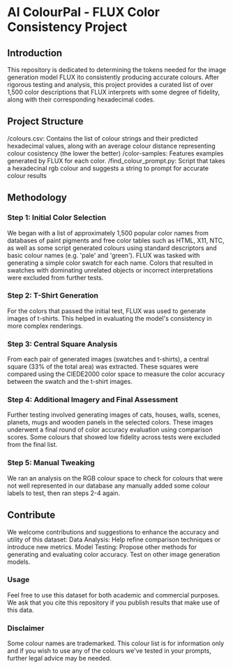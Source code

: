 # AI ColourPal - FLUX Color Consistency Project
## Introduction
This repository is dedicated to determining the tokens needed for the image generation model FLUX ito consistently producing accurate colours. After rigorous testing and analysis, this project provides a curated list of over 1,500 color descriptions that FLUX interprets with some degree of fidelity, along with their corresponding hexadecimal codes.

## Project Structure
/colours.csv: Contains the list of colour strings and their predicted hexadecimal values, along with an average colour distance representing colour cosistency (the lower the better) 
/color-samples: Features examples generated by FLUX for each color.
/find_colour_prompt.py: Script that takes a hexadecinal rgb colour and suggests a string to prompt for accurate colour results 

## Methodology
### Step 1: Initial Color Selection
We began with a list of approximately 1,500 popular color names from databases of paint pigments and free color tables such as HTML, X11, NTC, as well as some script generated colours using standard descriptors and basic colour names (e.g. 'pale' and 'green'). FLUX was tasked with generating a simple color swatch for each name. Colors that resulted in swatches with dominating unrelated objects or incorrect interpretations were excluded from further tests.

### Step 2: T-Shirt Generation
For the colors that passed the initial test, FLUX was used to generate images of t-shirts. This helped in evaluating the model's consistency in more complex renderings.

### Step 3: Central Square Analysis
From each pair of generated images (swatches and t-shirts), a central square (33% of the total area) was extracted. These squares were compared using the CIEDE2000 color space to measure the color accuracy between the swatch and the t-shirt images.

### Step 4: Additional Imagery and Final Assessment
Further testing involved generating images of cats, houses, walls, scenes, planets, mugs and wooden panels in the selected colors. These images underwent a final round of color accuracy evaluation using comparison scores. Some colours that showed low fidelity across tests were excluded from the final list.

### Step 5: Manual Tweaking
We ran an analysis on the RGB colour space to check for colours that were not well represented in our database any manually added some colour labels to test, then ran steps 2-4 again.

## Contribute
We welcome contributions and suggestions to enhance the accuracy and utility of this dataset:
Data Analysis: Help refine comparison techniques or introduce new metrics.
Model Testing: Propose other methods for generating and evaluating color accuracy. Test on other image generation models.
### Usage
Feel free to use this dataset for both academic and commercial purposes. We ask that you cite this repository if you publish results that make use of this data.
### Disclaimer
Some colour names are trademarked. This colour list is for information only and if you wish to use any of the colours we've tested in your prompts, further legal advice may be needed.
